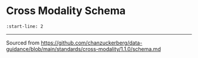 # Cross Modality Schema

```{include} ../../_schemas/cross_modality_schema.md
:start-line: 2
```

---

Sourced from https://github.com/chanzuckerberg/data-guidance/blob/main/standards/cross-modality/1.1.0/schema.md
